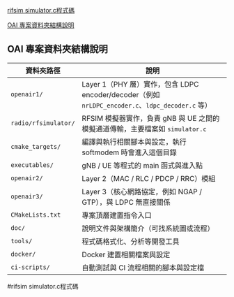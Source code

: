 [rifsim simulator.c程式碼](#rifsim-simulator.c程式碼)

[OAI 專案資料夾結構說明](#OAI-專案資料夾結構說明)



## OAI 專案資料夾結構說明

| 資料夾路徑              | 說明 |
|-------------------------|------|
| `openair1/`             | Layer 1（PHY 層）實作，包含 LDPC encoder/decoder（例如 `nrLDPC_encoder.c`、`ldpc_decoder.c` 等） |
| `radio/rfsimulator/`    | RFSIM 模擬器實作，負責 gNB 與 UE 之間的模擬通道傳輸，主要檔案如 `simulator.c` |
| `cmake_targets/`        | 編譯與執行相關腳本與設定，執行 softmodem 時會進入這個目錄 |
| `executables/`          | gNB / UE 等程式的 main 函式與進入點 |
| `openair2/`             | Layer 2（MAC / RLC / PDCP / RRC）模組 |
| `openair3/`             | Layer 3（核心網路協定，例如 NGAP / GTP），與 LDPC 無直接關係 |
| `CMakeLists.txt`        | 專案頂層建置指令入口 |
| `doc/`                  | 說明文件與架構簡介（可找系統圖或流程） |
| `tools/`                | 程式碼格式化、分析等開發工具 |
| `docker/`               | Docker 建置相關檔案與設定 |
| `ci-scripts/`           | 自動測試與 CI 流程相關的腳本與設定檔 |



#rifsim simulator.c程式碼
